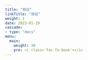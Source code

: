 ```yaml
---
title: "协议"
linkTitle: "协议"
weight: 1
date: 2023-01-29
cascade:
- type: "docs"
menu:
  main:
    weight: 30
    pre: <i class='fas fa-book'></i>
---
```




